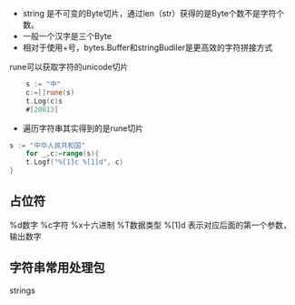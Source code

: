 - string 是不可变的Byte切片，通过len（str）获得的是Byte个数不是字符个数。
- 一般一个汉字是三个Byte
- 相对于使用+号，bytes.Buffer和stringBudiler是更高效的字符拼接方式

rune可以获取字符的unicode切片
```go
	s := "中"
	c:=[]rune(s)
	t.Log(c)s
	#[20013]
```
- 遍历字符串其实得到的是rune切片
```go
s := "中华人民共和国"
	for _,c:=range(s){
	t.Logf("%[1]c %[1]d", c)
}
```


## 占位符
%d数字
%c字符
%x十六进制
%T数据类型
%[1]d  表示对应后面的第一个参数，输出数字

## 字符串常用处理包
strings
